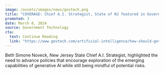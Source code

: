 ```yaml
---
image: /assets/images/news/govtech.png
title: "COVERAGE: Chief A.I. Strategist, State of NJ featured in Government Technology Article on Artificial Intelligence"
promoted: 3
date: March 8, 2024
source: Government Technology
cta:
  text: Continue Reading
  link: "https://www.govtech.com/artificial-intelligence/how-should-government-guide-the-use-of-generative-ai"
---
```


Beth Simone Noveck, New Jersey State Chief A.I. Strategist, highlighted the need to advance policies that encourage exploration of the emerging capabilities of generative AI while still being mindful of potential risks.